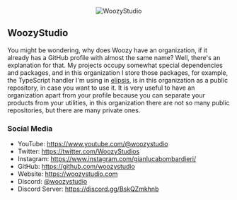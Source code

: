<p align=center>
  <img alt="WoozyStudio" src="https://woozystudio.com/static/woozysstudiostitle.png">
</p>

## WoozyStudio

You might be wondering, why does Woozy have an organization, if it already has a GitHub profile with almost the same name? Well, there's an explanation for that. My projects occupy somewhat special dependencies and packages, and in this organization I store those packages, for example, the TypeScript handler I'm using in [elipsis](https://github.com/woozystudio/elipsis), is in this organization as a public repository, in case you want to use it. It is very useful to have an organization apart from your profile because you can separate your products from your utilities, in this organization there are not so many public repositories, but there are many private ones.

### Social Media
- YouTube: https://www.youtube.com/@woozystudio  
- Twitter: https://twitter.com/WoozyStudios  
- Instagram: https://www.instagram.com/gianlucabombardieri/  
- GitHub: https://github.com/woozystudio  
- Website: https://woozystudio.com  
- Discord: [@woozystudio](https:/discord.com/users/869583777884667964)  
- Discord Server: https://discord.gg/BskQZmkhnb
